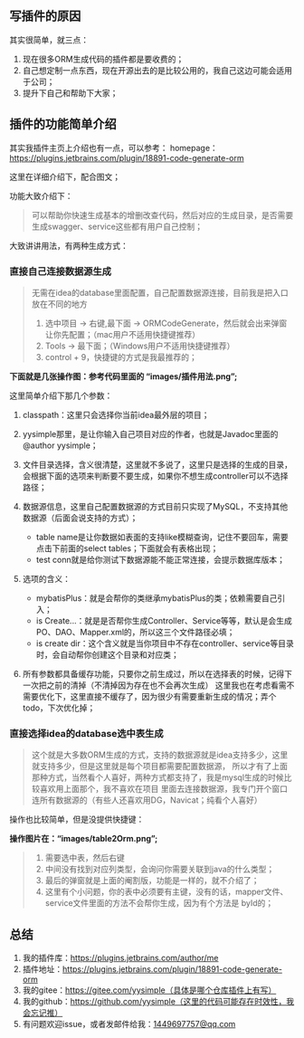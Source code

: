 ## 写插件的原因
其实很简单，就三点：
1. 现在很多ORM生成代码的插件都是要收费的；
2. 自己想定制一点东西，现在开源出去的是比较公用的，我自己这边可能会适用于公司；
3. 提升下自己和帮助下大家；

## 插件的功能简单介绍  

其实我插件主页上介绍也有一点，可以参考：
homepage：https://plugins.jetbrains.com/plugin/18891-code-generate-orm

这里在详细介绍下，配合图文；

功能大致介绍下：

> 可以帮助你快速生成基本的增删改查代码，然后对应的生成目录，是否需要生成swagger、service这些都有用户自己控制；

大致讲讲用法，有两种生成方式：

### 直接自己连接数据源生成
> 无需在idea的database里面配置，自己配置数据源连接，目前我是把入口放在不同的地方
> 1. 选中项目 -> 右键,最下面 -> ORMCodeGenerate，然后就会出来弹窗让你先配置；（mac用户不适用快捷键推荐）
> 2. Tools -> 最下面；（Windows用户不适用快捷键推荐）
> 3. control + 9，快捷键的方式是我最推荐的；

**下面就是几张操作图：参考代码里面的 “images/插件用法.png”;**

这里简单介绍下那几个参数：

1. classpath：这里只会选择你当前idea最外层的项目；
2. yysimple那里，是让你输入自己项目对应的作者，也就是Javadoc里面的 @author yysimple；
3. 文件目录选择，含义很清楚，这里就不多说了，这里只是选择的生成的目录，会根据下面的选项来判断要不要生成，如果你不想生成controller可以不选择路径；
4. 数据源信息，这里自己配置数据源的方式目前只实现了MySQL，不支持其他数据源（后面会说支持的方式）；

    - table name是让你数据如表面的支持like模糊查询，记住不要回车，需要点击下前面的select tables；下面就会有表格出现；
    - test conn就是给你测试下数据源能不能正常连接，会提示数据库版本；

5. 选项的含义：

    - mybatisPlus：就是会帮你的类继承mybatisPlus的类；依赖需要自己引入；
    - is Create...：就是是否帮你生成Controller、Service等等，默认是会生成PO、DAO、Mapper.xml的，所以这三个文件路径必填；
    - is create dir：这个含义就是当你项目中不存在controller、service等目录时，会自动帮你创建这个目录和对应类；

6. 所有参数都具备缓存功能，只要你之前生成过，所以在选择表的时候，记得下一次把之前的清掉（不清掉因为存在也不会再次生成）
这里我也在考虑看需不需要优化下，这里直接不缓存了，因为很少有需要重新生成的情况；弄个todo，下次优化掉；

### 直接选择idea的database选中表生成

> 这个就是大多数ORM生成的方式，支持的数据源就是idea支持多少，这里就支持多少，但是这里就是每个项目都需要配置数据源，
> 所以才有了上面那种方式，当然看个人喜好，两种方式都支持了，我是mysql生成的时候比较喜欢用上面那个，我不喜欢在项目
> 里面去连接数据源，我专门开个窗口连所有数据源的（有些人还喜欢用DG，Navicat；纯看个人喜好）

操作也比较简单，但是没提供快捷键：

**操作图片在：“images/table2Orm.png”;**

> 1. 需要选中表，然后右键
> 2. 中间没有找到对应列类型，会询问你需要关联到java的什么类型；
> 3. 最后的弹窗就是上面的阉割版，功能是一样的，就不介绍了；
> 4. 这里有个小问题，你的表中必须要有主键，没有的话，mapper文件、service文件里面的方法不会帮你生成，因为有个方法是 byId的；

## 总结

1. 我的插件库：https://plugins.jetbrains.com/author/me
2. 插件地址：https://plugins.jetbrains.com/plugin/18891-code-generate-orm
3. 我的gitee：https://gitee.com/yysimple（具体是哪个仓库插件上有写）
4. 我的github：https://github.com/yysimple（这里的代码可能存在时效性，我会忘记推）
5. 有问题欢迎issue，或者发邮件给我：1449697757@qq.com
